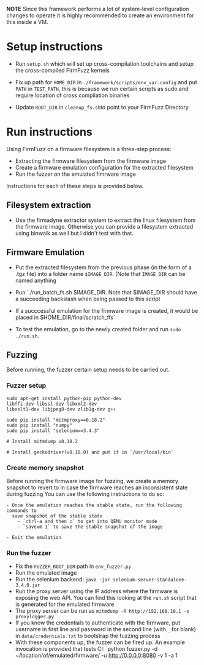**NOTE** Since this framework performs a lot of system-level configuration changes to operate
it is highly recommended to create an environment for this inside a VM.

# Setup instructions

- Run `setup.sh` which will set up cross-compilation toolchains and setup the cross-compiled
  FirmFuzz kernels
 
- Fix up path for `HOME_DIR` in `./framework/scripts/env_var.config` and put `PATH` in `TEST_PATH`, this is because
  we run certain scripts as sudo and require location of cross compilation binaries
- Update `ROOT_DIR` in `cleanup_fs.sh`to point to your FirmFuzz Directory

# Run instructions

Using FirmFuzz on a firmware filesystem is a three-step process:
- Extracting the firmware filesystem from the firmware image
- Create a firmware emulation configuration for the extracted filesystem
- Run the fuzzer on the emulated fimrware image

Instructions for each of these steps is provided below.

## Filesystem extraction

- Use the firmadyne extractor system to extract the linux filesystem from the firmware image. Otherwise
you can provide a filesystem extracted using binwalk as well but I didn't test with that.

## Firmware Emulation

- Put the extracted filesystem from the previous phase (in the form of a .tgz file) into a folder name
  `$IMAGE_DIR`. (Note that `IMAGE_DIR` can be named anything

- Run `./run_batch_fs.sh $IMAGE_DIR. Note that $IMAGE_DIR should have a succeeding backslash when being passed to this script

- If a succcessful emulation for the firmware image is created, it would be placed in $HOME_DIR/final/scratch_ffs`

- To test the emulation, go to the newly created folder and run `sudo ./run.sh`. 

## Fuzzing

Before running, the fuzzer certain setup needs to be carried out.

### Fuzzer setup

```
sudo apt-get install python-pip python-dev 
libffi-dev libssl-dev libxml2-dev 
libxslt1-dev libjpeg8-dev zlib1g-dev g++

sudo pip install "mitmproxy==0.18.2"
sudo pip install "numpy"
sudo pip install "selenium==3.4.3"

# Install mitmdump v0.18.2

# Install geckodriver(v0.18.0) and put it in `/usr/local/bin`
```

### Create memory snapshot

Before running the firmware image for fuzzing, we create a memory snapshot to
revert to in case the firmware reaches an inconsistent state during fuzzing
You can use the following instructions to do so:
```
- Once the emulation reaches the stable state, run the following commands to
  save snapshot of the stable state
    - `ctrl-a and then c` to get into QEMU monitor mode
    - `savevm 1` to save the stable snapshot of the image

- Exit the emulation
```

### Run the fuzzer

- Fix the `FUZZER_ROOT_DIR` path in `env_fuzzer.py`
- Run the emulated image
- Run the selenium backend: `java -jar selenium-server-standalone-3.4.0.jar`
- Run the proxy server using the IP address where the firmware is exposing the web API. You can find this looking at the `run.sh` script that is generated for the emulated firmware
- The proxy server can be run as `mitmdump -R http://192.168.10.1 -s proxylogger.py`
- If you know the credentials to authenticate with the firmware, put username in first line and password in the second line (with `_` for blank) in `data/credentials.txt` to bootstrap the fuzzing process
- With these components up, the fuzzer can be fired up. An example invocation is provided that tests CI: `python fuzzer.py -d ~/location/of/emulated/firmware/ -u http://0.0.0.0:8080 -v 1 -a 1
